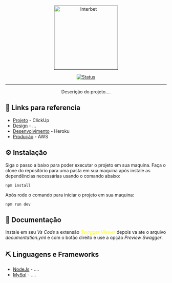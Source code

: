 <p align="center">
  <a href="" rel="noopener">
 <img width=200px height=200px src="https://user-images.githubusercontent.com/70984781/176933713-a628e6c5-8622-46c1-b36d-c4e11925276d.png" alt="Interbet"></a>
</p>

<div align="center">

[![Status](https://img.shields.io/badge/status-active-success.svg)]()

</div>

---

<p align="center"> Descrição do projeto....
    <br> 
</p>

## 📡 Links para referencia
  - [Projeto](https://app.clickup.com/31085808/home) - ClickUp
  - [Design](https://github.com/) - ...
  - [Desenvolvimento](https://interbet-api.herokuapp.com/) - Heroku
  - [Produção](https://api.v1.interbet.app/) - AWS

## ⚙️ Instalação
   Siga o passo a baixo para poder executar o projeto em sua maquina.
   Faça o clone do repositório para uma pasta em sua maquina após instale as dependências necessárias usando o comando abaixo:
```
npm install
```
   Após rode o comando para iniciar o projeto em sua maquina:
```
npm run dev
```
## 📙 Documentação
   Instale em seu _Vs Code_ a extensão <font color="yellow">*Swagger Viewer*</font> depois va ate o arquivo _documentation.yml_ e com o botão direito e use a opção _Preview Swagger_.

## ⛏️ Linguagens e Frameworks

-  [NodeJs](https://nodejs.org/en/) - ....
-  [MySql](https://www.mysql.com/) - ....
